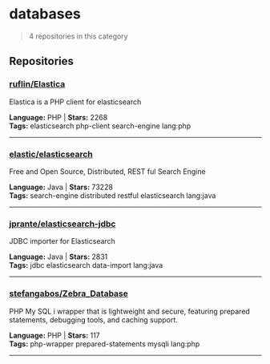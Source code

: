 # databases

> 4 repositories in this category

## Repositories

### [ruflin/Elastica](https://github.com/ruflin/Elastica)

Elastica is a PHP client for elasticsearch

**Language:** PHP | **Stars:** 2268  
**Tags:** elasticsearch php-client search-engine lang:php 

---

### [elastic/elasticsearch](https://github.com/elastic/elasticsearch)

Free and Open Source, Distributed, REST ful Search Engine

**Language:** Java | **Stars:** 73228  
**Tags:** search-engine distributed restful elasticsearch lang:java 

---

### [jprante/elasticsearch-jdbc](https://github.com/jprante/elasticsearch-jdbc)

JDBC importer for Elasticsearch

**Language:** Java | **Stars:** 2831  
**Tags:** jdbc elasticsearch data-import lang:java 

---

### [stefangabos/Zebra_Database](https://github.com/stefangabos/Zebra_Database)

PHP My SQL i wrapper that is lightweight and secure, featuring prepared statements, debugging tools, and caching support.

**Language:** PHP | **Stars:** 117  
**Tags:** php-wrapper prepared-statements mysqli lang:php 

---

